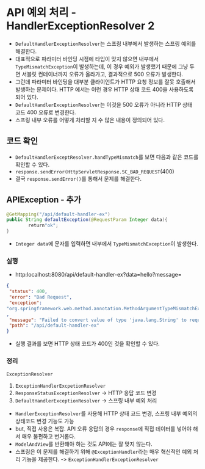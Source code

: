 # API 예외 처리 - HandlerExceptionResolver 2
- `DefaultHandlerExceptionResolver`는 스프링 내부에서 발생하는 스프링 예외를 해결한다.
- 대표적으로 파라미터 바인딩 시점에 타입이 맞지 않으면 내부에서 `TypeMismatchException`이 발생하는데, 
이 경우 예외가 발생했기 때문에 그냥 두면 서블릿 컨테이너까지 오류가 올라가고, 결과적으로 500 오류가 발생한다.
- 그런데 파라미터 바인딩을 대부분 클라이언트가 HTTP 요청 정보를 잘못 호출해서 발생하는 문제이다.
HTTP 에서는 이런 경우 HTTP 상태 코드 400을 사용하도록 되어 있다.
- `DefaultHandlerExceptionResolver`는 이것을 500 오류가 아니라 HTTP 상태 코드 400 오류로 변경한다.
- 스프링 내부 오류를 어떻게 처리할 지 수 많은 내용이 정의되어 있다.

## 코드 확인
- `DefaultHandlerExceptResolver.handTypeMismatch`를 보면 다음과 같은 코드를 확인할 수 있다.
- `response.sendError(HttpServletResponse.SC_BAD_REQUEST`(400)
- 결국 `response.sendError()`를 통해서 문제를 해결한다.

## APIException - 추가
```java
@GetMapping("/api/default-handler-ex")
public String defaultException(@RequestParam Integer data){
        return"ok";
}
```
- `Integer data`에 문자를 입력하면 내부에서 `TypeMismatchException`이 발생한다.

### 실행
- http:localhost:8080/api/default-handler-ex?data=hello?message=
```json
{
 "status": 400,
 "error": "Bad Request",
 "exception":
"org.springframework.web.method.annotation.MethodArgumentTypeMismatchException"
,
 "message": "Failed to convert value of type 'java.lang.String' to required type 'java.lang.Integer'; nested exception is java.lang.NumberFormatException: For input string: \"hello\"",
 "path": "/api/default-handler-ex"
}
```
- 실행 결과를 보면 HTTP 상태 코드가 400인 것을 확인할 수 있다.

### 정리
`ExceptionResolver`
1. `ExceptionHandlerExcpetionResolver`
2. `ResponseStatusExceptionResolver` -> HTTP 응답 코드 변경
3. `DefaultHandlerExceptionResolver` -> 스프링 내부 예외 처리

- `HandlerExceptionResolver`를 사용해 HTTP 상태 코드 변경, 스프링 내부 예외의 상태코드 변경 기능도 가능
- but, 직접 사용은 복잡. API 오류 응답의 경우 `response`에 직접 데이터를 넣어야 해서 매우 불편하고 번거롭다.
- `ModelAndView`를 반환해야 하는 것도 API에는 잘 맞지 않는다.
- 스프링은 이 문제를 해결하기 위해 `@ExceptionHandler`라는 매우 혁신적인 예외 처리 기능을 제공한다. -> `ExceptionHandlerExceptionResolver`
